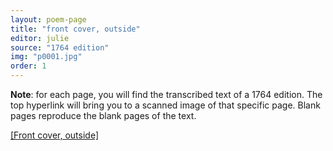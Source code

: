 ```yaml
---
layout: poem-page
title: "front cover, outside"
editor: julie
source: "1764 edition"
img: "p0001.jpg"
order: 1
---
```



**Note**: for each page, you will find the transcribed text of a 1764 edition. The top hyperlink will bring you to a scanned image of that specific page. Blank pages reproduce the blank pages of the text. 

[[Front cover, outside]]({{site.baseurl}}/images/{{page.img}})

